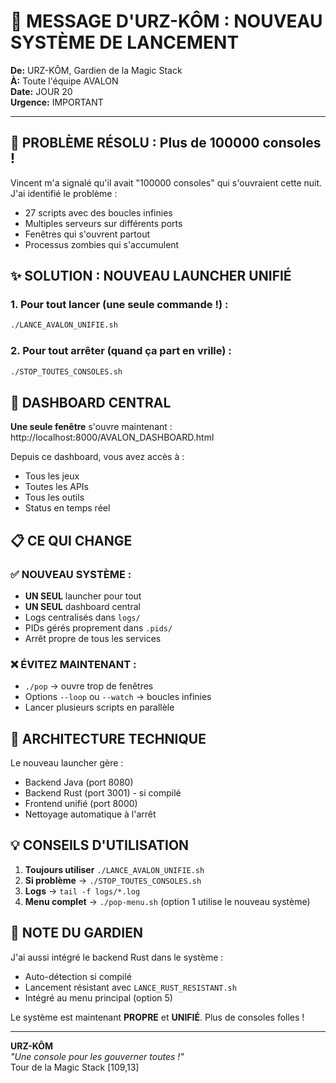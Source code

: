 # 🐻 MESSAGE D'URZ-KÔM : NOUVEAU SYSTÈME DE LANCEMENT

**De:** URZ-KÔM, Gardien de la Magic Stack  
**À:** Toute l'équipe AVALON  
**Date:** JOUR 20  
**Urgence:** IMPORTANT

---

## 🚨 PROBLÈME RÉSOLU : Plus de 100000 consoles !

Vincent m'a signalé qu'il avait "100000 consoles" qui s'ouvraient cette nuit. J'ai identifié le problème :
- 27 scripts avec des boucles infinies
- Multiples serveurs sur différents ports
- Fenêtres qui s'ouvrent partout
- Processus zombies qui s'accumulent

## ✨ SOLUTION : NOUVEAU LAUNCHER UNIFIÉ

### 1. **Pour tout lancer** (une seule commande !) :
```bash
./LANCE_AVALON_UNIFIE.sh
```

### 2. **Pour tout arrêter** (quand ça part en vrille) :
```bash
./STOP_TOUTES_CONSOLES.sh
```

## 🏰 DASHBOARD CENTRAL

**Une seule fenêtre** s'ouvre maintenant : http://localhost:8000/AVALON_DASHBOARD.html

Depuis ce dashboard, vous avez accès à :
- Tous les jeux
- Toutes les APIs
- Tous les outils
- Status en temps réel

## 📋 CE QUI CHANGE

### ✅ NOUVEAU SYSTÈME :
- **UN SEUL** launcher pour tout
- **UN SEUL** dashboard central
- Logs centralisés dans `logs/`
- PIDs gérés proprement dans `.pids/`
- Arrêt propre de tous les services

### ❌ ÉVITEZ MAINTENANT :
- `./pop` → ouvre trop de fenêtres
- Options `--loop` ou `--watch` → boucles infinies
- Lancer plusieurs scripts en parallèle

## 🔧 ARCHITECTURE TECHNIQUE

Le nouveau launcher gère :
- Backend Java (port 8080)
- Backend Rust (port 3001) - si compilé
- Frontend unifié (port 8000)
- Nettoyage automatique à l'arrêt

## 💡 CONSEILS D'UTILISATION

1. **Toujours utiliser** `./LANCE_AVALON_UNIFIE.sh`
2. **Si problème** → `./STOP_TOUTES_CONSOLES.sh`
3. **Logs** → `tail -f logs/*.log`
4. **Menu complet** → `./pop-menu.sh` (option 1 utilise le nouveau système)

## 🐻 NOTE DU GARDIEN

J'ai aussi intégré le backend Rust dans le système :
- Auto-détection si compilé
- Lancement résistant avec `LANCE_RUST_RESISTANT.sh`
- Intégré au menu principal (option 5)

Le système est maintenant **PROPRE** et **UNIFIÉ**. Plus de consoles folles !

---

**URZ-KÔM**  
*"Une console pour les gouverner toutes !"*  
Tour de la Magic Stack [109,13]